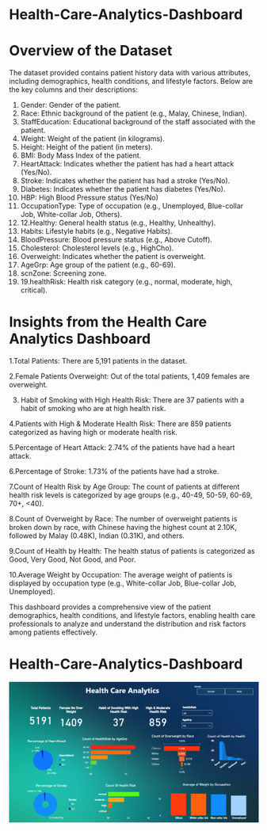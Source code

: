 # Health-Care-Analytics-Dashboard

# Overview of the Dataset

The dataset provided contains patient history data with various attributes, including demographics, health conditions, and lifestyle factors. Below are the key columns and their descriptions:

1. Gender: Gender of the patient.
2. Race: Ethnic background of the patient (e.g., Malay, Chinese, Indian).
3. StaffEducation: Educational background of the staff associated with the patient.
4. Weight: Weight of the patient (in kilograms).
5. Height: Height of the patient (in meters).
6. BMI: Body Mass Index of the patient.
7. HeartAttack: Indicates whether the patient has had a heart attack (Yes/No).
8. Stroke: Indicates whether the patient has had a stroke (Yes/No).
9. Diabetes: Indicates whether the patient has diabetes (Yes/No).
10. HBP: High Blood Pressure status (Yes/No)
11. OccupationType: Type of occupation (e.g., Unemployed, Blue-collar Job, White-collar Job, Others).
12. 12.Healthy: General health status (e.g., Healthy, Unhealthy).
13. Habits: Lifestyle habits (e.g., Negative Habits).
14. BloodPressure: Blood pressure status (e.g., Above Cutoff).
15. Cholesterol: Cholesterol levels (e.g., HighCho).
16. Overweight: Indicates whether the patient is overweight.
17. AgeGrp: Age group of the patient (e.g., 60-69).
18. scnZone: Screening zone.
19. 19.healthRisk: Health risk category (e.g., normal, moderate, high, critical).


# Insights from the Health Care Analytics Dashboard
1.Total Patients: There are 5,191 patients in the dataset.

2.Female Patients Overweight: Out of the total patients, 1,409 females are overweight.

3. Habit of Smoking with High Health Risk: There are 37 patients with a habit of smoking who are at high health risk.

4.Patients with High & Moderate Health Risk: There are 859 patients categorized as having high or moderate health risk.

5.Percentage of Heart Attack: 2.74% of the patients have had a heart attack.

6.Percentage of Stroke: 1.73% of the patients have had a stroke.

7.Count of Health Risk by Age Group: The count of patients at different health risk levels is categorized by age groups (e.g., 40-49, 50-59, 60-69, 70+, <40).

8.Count of Overweight by Race: The number of overweight patients is broken down by race, with Chinese having the highest count at 2.10K, followed by Malay (0.48K), Indian (0.31K), and others.

9.Count of Health by Health: The health status of patients is categorized as Good, Very Good, Not Good, and Poor.

10.Average Weight by Occupation: The average weight of patients is displayed by occupation type (e.g., White-collar Job, Blue-collar Job, Unemployed).

This dashboard provides a comprehensive view of the patient demographics, health conditions, and lifestyle factors, 
enabling health care professionals to analyze and understand the distribution and risk factors among patients effectively.

#  Health-Care-Analytics-Dashboard
![Dashboard](https://github.com/ashrafkhan778/Health-Care-Analytics-Dashboard/blob/main/Health%20Care%20Analytics.png)






